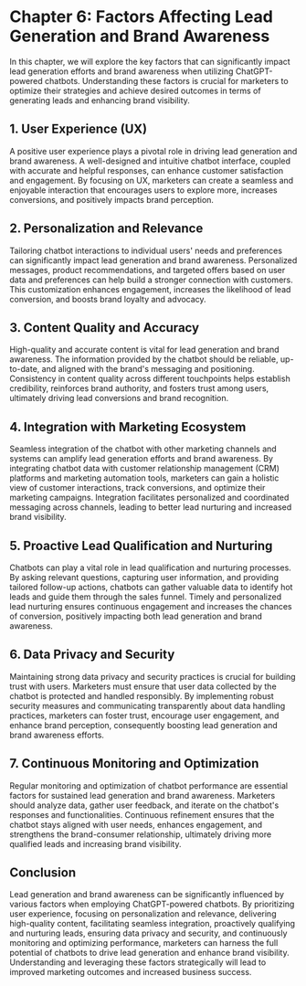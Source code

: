 Chapter 6: Factors Affecting Lead Generation and Brand Awareness
================================================================

In this chapter, we will explore the key factors that can significantly impact lead generation efforts and brand awareness when utilizing ChatGPT-powered chatbots. Understanding these factors is crucial for marketers to optimize their strategies and achieve desired outcomes in terms of generating leads and enhancing brand visibility.

**1. User Experience (UX)**
---------------------------

A positive user experience plays a pivotal role in driving lead generation and brand awareness. A well-designed and intuitive chatbot interface, coupled with accurate and helpful responses, can enhance customer satisfaction and engagement. By focusing on UX, marketers can create a seamless and enjoyable interaction that encourages users to explore more, increases conversions, and positively impacts brand perception.

**2. Personalization and Relevance**
------------------------------------

Tailoring chatbot interactions to individual users' needs and preferences can significantly impact lead generation and brand awareness. Personalized messages, product recommendations, and targeted offers based on user data and preferences can help build a stronger connection with customers. This customization enhances engagement, increases the likelihood of lead conversion, and boosts brand loyalty and advocacy.

**3. Content Quality and Accuracy**
-----------------------------------

High-quality and accurate content is vital for lead generation and brand awareness. The information provided by the chatbot should be reliable, up-to-date, and aligned with the brand's messaging and positioning. Consistency in content quality across different touchpoints helps establish credibility, reinforces brand authority, and fosters trust among users, ultimately driving lead conversions and brand recognition.

**4. Integration with Marketing Ecosystem**
-------------------------------------------

Seamless integration of the chatbot with other marketing channels and systems can amplify lead generation efforts and brand awareness. By integrating chatbot data with customer relationship management (CRM) platforms and marketing automation tools, marketers can gain a holistic view of customer interactions, track conversions, and optimize their marketing campaigns. Integration facilitates personalized and coordinated messaging across channels, leading to better lead nurturing and increased brand visibility.

**5. Proactive Lead Qualification and Nurturing**
-------------------------------------------------

Chatbots can play a vital role in lead qualification and nurturing processes. By asking relevant questions, capturing user information, and providing tailored follow-up actions, chatbots can gather valuable data to identify hot leads and guide them through the sales funnel. Timely and personalized lead nurturing ensures continuous engagement and increases the chances of conversion, positively impacting both lead generation and brand awareness.

**6. Data Privacy and Security**
--------------------------------

Maintaining strong data privacy and security practices is crucial for building trust with users. Marketers must ensure that user data collected by the chatbot is protected and handled responsibly. By implementing robust security measures and communicating transparently about data handling practices, marketers can foster trust, encourage user engagement, and enhance brand perception, consequently boosting lead generation and brand awareness efforts.

**7. Continuous Monitoring and Optimization**
---------------------------------------------

Regular monitoring and optimization of chatbot performance are essential factors for sustained lead generation and brand awareness. Marketers should analyze data, gather user feedback, and iterate on the chatbot's responses and functionalities. Continuous refinement ensures that the chatbot stays aligned with user needs, enhances engagement, and strengthens the brand-consumer relationship, ultimately driving more qualified leads and increasing brand visibility.

**Conclusion**
--------------

Lead generation and brand awareness can be significantly influenced by various factors when employing ChatGPT-powered chatbots. By prioritizing user experience, focusing on personalization and relevance, delivering high-quality content, facilitating seamless integration, proactively qualifying and nurturing leads, ensuring data privacy and security, and continuously monitoring and optimizing performance, marketers can harness the full potential of chatbots to drive lead generation and enhance brand visibility. Understanding and leveraging these factors strategically will lead to improved marketing outcomes and increased business success.

